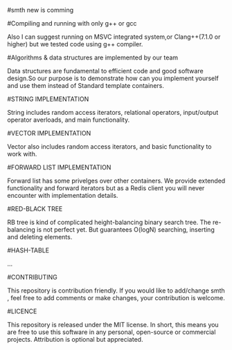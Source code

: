 #smth new is comming

#Compiling and running with only g++ or gcc

Also I can suggest running on MSVC integrated system,or Clang++(7.1.0 or higher) but we tested code using g++ compiler.

#Algorithms & data structures are implemented by our team

Data structures are fundamental to efficient code and good software design.So our purpose is to demonstrate how can you implement yourself and use them instead of Standard template containers. 

#STRING IMPLEMENTATION

String includes random access iterators, relational operators, input/output operator averloads, and main functionality.

#VECTOR IMPLEMENTATION

Vector also includes random access iterators, and basic functionality to work with. 

#FORWARD LIST IMPLEMENTATION

Forward list has some privelges over other containers. We provide extended functionality and forward iterators but as a Redis client you will never encounter with implementation details.

#RED-BLACK TREE

RB tree is kind of complicated height-balancing binary search tree. The re-balancing is not perfect yet. But guarantees O(logN) searching, inserting and deleting elements.

#HASH-TABLE 

...

#CONTRIBUTING

This repository is contribution friendly. If you would like to add/change smth , feel free to add comments or make changes, your contribution is welcome.

#LICENCE

This repository is released under the MIT license. In short, this means you are free to use this software in any personal, open-source or commercial projects. Attribution is optional but appreciated.

